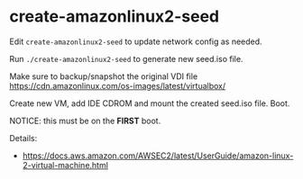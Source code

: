 # create-amazonlinux2-seed

Edit `create-amazonlinux2-seed` to update network config as needed.

Run `./create-amazonlinux2-seed` to generate new seed.iso file.

Make sure to backup/snapshot the original VDI file
https://cdn.amazonlinux.com/os-images/latest/virtualbox/

Create new VM, add IDE CDROM and mount the created seed.iso file.
Boot.

NOTICE: this must be on the **FIRST** boot.

Details:

- https://docs.aws.amazon.com/AWSEC2/latest/UserGuide/amazon-linux-2-virtual-machine.html
